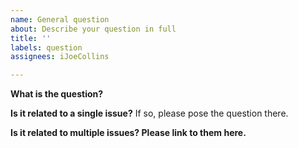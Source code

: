 ```yaml
---
name: General question
about: Describe your question in full
title: ''
labels: question
assignees: iJoeCollins

---
```


**What is the question?**



**Is it related to a single issue?**
If so, please pose the question there.



**Is it related to multiple issues? Please link to them here.**
